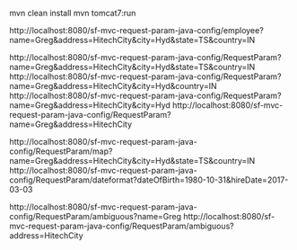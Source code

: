 mvn clean install
mvn tomcat7:run

http://localhost:8080/sf-mvc-request-param-java-config/employee?name=Greg&address=HitechCity&city=Hyd&state=TS&country=IN

http://localhost:8080/sf-mvc-request-param-java-config/RequestParam?name=Greg&address=HitechCity&city=Hyd&state=TS&country=IN
http://localhost:8080/sf-mvc-request-param-java-config/RequestParam?name=Greg&address=HitechCity&city=Hyd&country=IN
http://localhost:8080/sf-mvc-request-param-java-config/RequestParam?name=Greg&address=HitechCity&city=Hyd
http://localhost:8080/sf-mvc-request-param-java-config/RequestParam?name=Greg&address=HitechCity

http://localhost:8080/sf-mvc-request-param-java-config/RequestParam/map?name=Greg&address=HitechCity&city=Hyd&state=TS&country=IN
http://localhost:8080/sf-mvc-request-param-java-config/RequestParam/dateformat?dateOfBirth=1980-10-31&hireDate=2017-03-03

http://localhost:8080/sf-mvc-request-param-java-config/RequestParam/ambiguous?name=Greg
http://localhost:8080/sf-mvc-request-param-java-config/RequestParam/ambiguous?address=HitechCity